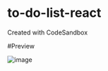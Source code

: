 # to-do-list-react
Created with CodeSandbox


#Preview

![image](https://github.com/Lorenzo-Coslado/to-do-list-react/assets/93212434/a3d82554-86dd-470f-832b-1a44a54fb1ff)

